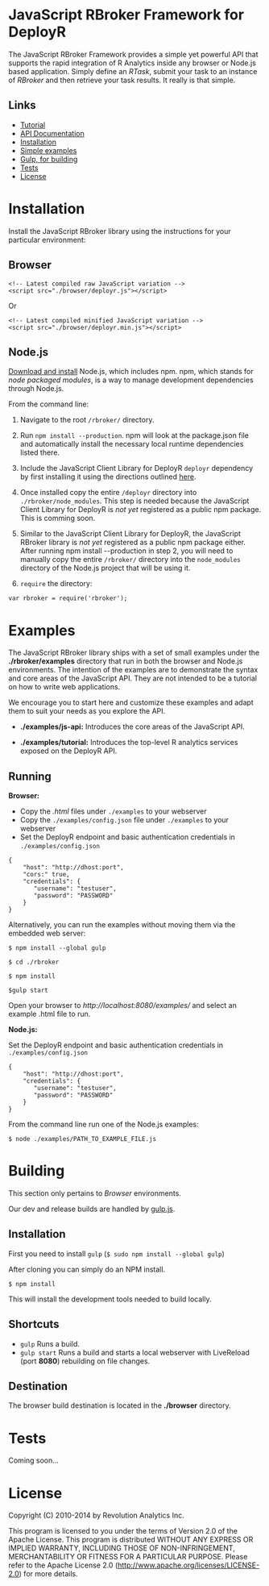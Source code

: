 JavaScript RBroker Framework for DeployR
========================================

The JavaScript RBroker Framework provides a simple yet powerful API that 
supports the rapid integration of R Analytics inside any browser or Node.js 
based application. Simply define an _RTask_, submit your task to an instance of 
_RBroker_ and then retrieve your task results. It really is that simple.

Links
-----

  * [Tutorial](http://deployr.revolutionanalytics.com/documents/dev/rbroker/)
  * [API Documentation](http://deployr.revolutionanalytics.com/documents/dev/rbroker-jsdoc)
  * [Installation](#installationl)  
  * [Simple examples](#examples)
  * [Gulp, for building](#building)
  * [Tests](#tests)
  * [License](#license)

Installation
============

Install the JavaScript RBroker library using the instructions for your 
particular environment:

Browser
-------

```
<!-- Latest compiled raw JavaScript variation -->
<script src="./browser/deployr.js"></script>
```

Or

```
<!-- Latest compiled minified JavaScript variation -->
<script src="./browser/deployr.min.js"></script>
```

Node.js
-------

[Download and install](http://nodejs.org/download/) Node.js, which includes npm.
npm, which stands for _node packaged modules_, is a way to manage development 
dependencies through Node.js.

From the command line:

1. Navigate to the root ```/rbroker/``` directory.

2. Run ```npm install --production```. npm will look at the package.json file 
and automatically install the necessary local runtime dependencies listed there.

3. Include the JavaScript Client Library for DeployR ```deployr``` dependency 
by first installing it using the directions outlined [here](http://deployr.revolutionanalytics.com/documents/dev/client-jsdoc/#install). 

4. Once installed copy the entire ```/deployr``` directory into ```./rbroker/node_modules```.
This step is needed because the JavaScript Client Library for DeployR is *not yet* 
registered as a public npm package. This is comming soon.

4. Similar to the JavaScript Client Library for DeployR, the JavaScript RBroker 
library is *not yet* registered as a public npm package either. After running 
npm install --production in step 2, you will need to manually copy the entire 
```/rbroker/``` directory into the ```node_modules``` directory of the Node.js 
project that will be using it.

5. ```require``` the directory:

```
var rbroker = require('rbroker');
````

Examples
========

The JavaScript RBroker library ships with a set of small examples under the 
__./rbroker/examples__ directory that run in both the browser and Node.js 
environments. The intention of the examples are to demonstrate the syntax and 
core areas of the JavaScript API. They are not intended to be a tutorial on how 
to write web applications.

We encourage you to start here and customize these examples and adapt them to 
suit your needs as you explore the API.

- __./examples/js-api:__ Introduces the core areas of the JavaScript API.

- __./examples/tutorial:__ Introduces the top-level R analytics services exposed 
on the DeployR API.

Running
-------

__Browser:__

- Copy the _.html_ files under `./examples` to your webserver
- Copy the `./examples/config.json` file under `./examples` to your webserver
- Set the DeployR endpoint and basic authentication credentials in 
`./examples/config.json`

```
{
	"host": "http://dhost:port",
	"cors:" true,
	"credentials": {
	   "username": "testuser",
	   "password": "PASSWORD"
	}
}	
```

Alternatively, you can run the examples without moving them via the embedded 
web server:

`$ npm install --global gulp`

`$ cd ./rbroker`

`$ npm install`

`$gulp start`

Open your browser to _http://localhost:8080/examples/_ and select an example 
.html file to run.

__Node.js:__

Set the DeployR endpoint and basic authentication credentials in 
`./examples/config.json`

```
{
	"host": "http://dhost:port",
	"credentials": {
	   "username": "testuser",
	   "password": "PASSWORD"
	}
}

```

From the command line run one of the Node.js examples:

```$ node ./examples/PATH_TO_EXAMPLE_FILE.js```

Building
========

This section only pertains to _Browser_ environments. 

Our dev and release builds are handled by [gulp.js](http://gulpjs.com/).

Installation
------------

First you need to install `gulp` (`$ sudo npm install --global gulp`)

After cloning you can simply do an NPM install.

`$ npm install`

This will install the development tools needed to build locally.

Shortcuts
---------

 * `gulp` Runs a build.
 * `gulp start` Runs a build and starts a local webserver with LiveReload 
 (port __8080__) rebuilding on file changes.

Destination
-----------
The browser build destination is located in the __./browser__ directory.

Tests
=====

Coming soon...

License
=======

Copyright (C) 2010-2014 by Revolution Analytics Inc.

This program is licensed to you under the terms of Version 2.0 of the
Apache License. This program is distributed WITHOUT
ANY EXPRESS OR IMPLIED WARRANTY, INCLUDING THOSE OF NON-INFRINGEMENT,
MERCHANTABILITY OR FITNESS FOR A PARTICULAR PURPOSE. Please refer to the
Apache License 2.0 (http://www.apache.org/licenses/LICENSE-2.0) for more 
details.
